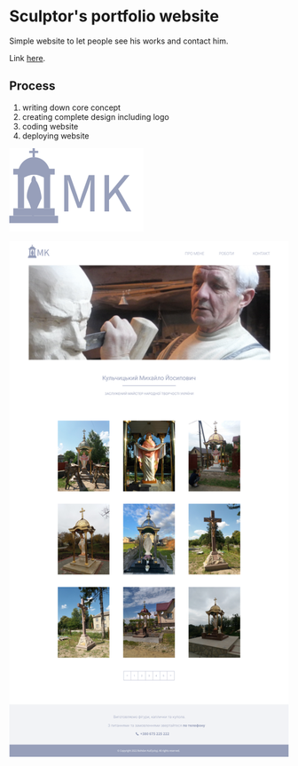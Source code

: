 # Sculptor's portfolio website

Simple website to let people see his works and contact him.

Link [here](https://www.mykhailo-kulchytskyi.pp.ua/).

## Process

1. writing down core concept
2. creating complete design including logo
3. coding website
4. deploying website

![mk-logo](./assets/logo.svg)

![mk-website-design](./assets/mk_site_design.png)
